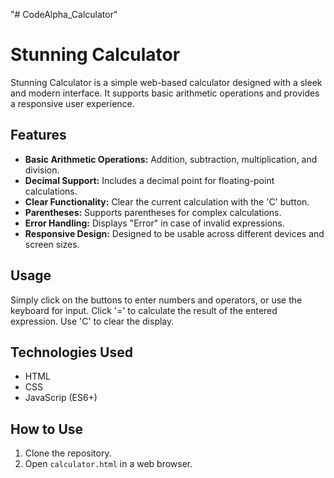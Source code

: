 "# CodeAlpha_Calculator" 
# Stunning Calculator

Stunning Calculator is a simple web-based calculator designed with a sleek and modern interface. It supports basic arithmetic operations and provides a responsive user experience.

## Features

- **Basic Arithmetic Operations:** Addition, subtraction, multiplication, and division.
- **Decimal Support:** Includes a decimal point for floating-point calculations.
- **Clear Functionality:** Clear the current calculation with the 'C' button.
- **Parentheses:** Supports parentheses for complex calculations.
- **Error Handling:** Displays "Error" in case of invalid expressions.
- **Responsive Design:** Designed to be usable across different devices and screen sizes.

## Usage

Simply click on the buttons to enter numbers and operators, or use the keyboard for input. Click '=' to calculate the result of the entered expression. Use 'C' to clear the display.

## Technologies Used

- HTML
- CSS
- JavaScrip (ES6+)

## How to Use

1. Clone the repository.
2. Open `calculator.html` in a web browser.

